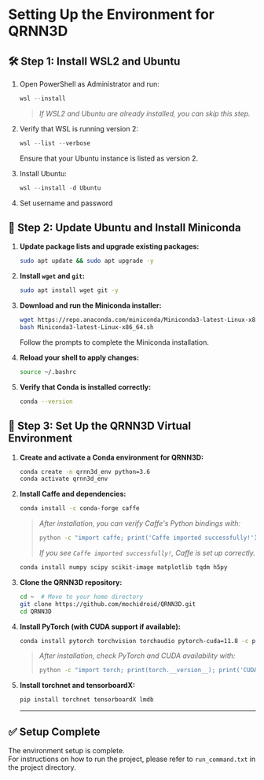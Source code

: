 # Setting Up the Environment for QRNN3D

## 🛠 Step 1: Install WSL2 and Ubuntu

1. Open PowerShell as Administrator and run:
    ```powershell
    wsl --install
    ```
    > *If WSL2 and Ubuntu are already installed, you can skip this step.*

2. Verify that WSL is running version 2:
    ```powershell
    wsl --list --verbose
    ```
    Ensure that your Ubuntu instance is listed as version 2.

3. Install Ubuntu:
    ```powershell
    wsl --install -d Ubuntu
    ```

4. Set username and password


## 🐍 Step 2: Update Ubuntu and Install Miniconda

1. **Update package lists and upgrade existing packages:**
    ```bash
    sudo apt update && sudo apt upgrade -y
    ```

2. **Install `wget` and `git`:**
    ```bash
    sudo apt install wget git -y
    ```

3. **Download and run the Miniconda installer:**
    ```bash
    wget https://repo.anaconda.com/miniconda/Miniconda3-latest-Linux-x86_64.sh
    bash Miniconda3-latest-Linux-x86_64.sh
    ```
    Follow the prompts to complete the Miniconda installation.

4. **Reload your shell to apply changes:**
    ```bash
    source ~/.bashrc
    ```

5. **Verify that Conda is installed correctly:**
    ```bash
    conda --version
    ```

## 🧪 Step 3: Set Up the QRNN3D Virtual Environment

1. **Create and activate a Conda environment for QRNN3D:**
    ```bash
    conda create -n qrnn3d_env python=3.6
    conda activate qrnn3d_env
    ```

2. **Install Caffe and dependencies:**
    ```bash
    conda install -c conda-forge caffe
    ```
    > *After installation, you can verify Caffe's Python bindings with:*
    > ```bash
    > python -c "import caffe; print('Caffe imported successfully!')"
    > ```
    > *If you see `Caffe imported successfully!`, Caffe is set up correctly.*

    ```bash
    conda install numpy scipy scikit-image matplotlib tqdm h5py
    ```

3. **Clone the QRNN3D repository:**
    ```bash
    cd ~  # Move to your home directory
    git clone https://github.com/mochidroid/QRNN3D.git
    cd QRNN3D
    ```

4. **Install PyTorch (with CUDA support if available):**
    ```bash
    conda install pytorch torchvision torchaudio pytorch-cuda=11.8 -c pytorch -c nvidia
    ```
    > *After installation, check PyTorch and CUDA availability with:*
    > ```bash
    > python -c "import torch; print(torch.__version__); print('CUDA available:', torch.cuda.is_available())"
    > ```

5. **Install torchnet and tensorboardX:**
    ```bash
    pip install torchnet tensorboardX lmdb
    ```

    ---

## ✅ Setup Complete

The environment setup is complete.  
For instructions on how to run the project, please refer to `run_command.txt` in the project directory.

